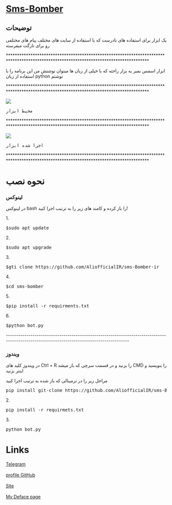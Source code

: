 <body>
  <h1>
    <a href= '#'>Sms-Bomber</a>
  </h1>
  <h2>توضیحات</h2>
      <p>یک ابزار برای استفاده های نادرست که با استفاده از سایت های مختلف پیام های مختلفی رو برای تارگت میفرسته</p>
  <p>***************************************************************************************************************************************</p>
  <p>ابزار اسمس بمبر یه بزار راحته که با خیلی از زبان ها میتوان نوشتش من این برنامه را با استفاده از زبان python نوشتم</p>
  <p>***************************************************************************************************************************************</p>
  <img src='./img/see_tool.png'></img>
  <pre>محیط ابزار</pre>
  <p>***************************************************************************************************************************************</p>
<img src='./img/started.png'></img>
  <pre>اجرا شده ابزار</pre>
  <p>***************************************************************************************************************************************</p>

  <h1>نحوه نصب</h1>
<div>  
  <h3>لینوکس</h3>
  <p>در لینوکس bash را باز کرده و کامند های زیر را به ترتیب اجرا کنید!</p>
  <p>1.</p>
  <pre>$sudo apt update</pre>
  <p>2.</p>
  <pre>$sudo apt upgrade</pre>
  <p>3.</p>
  <pre>$gti clone https://github.com/AliofficialIR/sms-Bomber-ir</pre>
  <p>4.</p>
  <pre>$cd sms-bomber</pre>
  <p>5.</p>
  <pre>$pip install -r requirments.txt</pre>
  <p>6.</p>
  <pre>$python bot.py</pre>
</div>
<p>------------------------------------------------------------------------------------------------------------------------------------------</p>
<div>
  <h3>ویندوز</h3>
  <p>در ویندوز  کلید های Ctrl + R را بزنید و در قسمت سرچی که باز میشه CMD را بنویسید و اینتر بزنید</p>
  <p>مراحل زیر را در ترمینالی که باز شده به ترتیب اجرا کنید</p>
  <pre>pip install git-clone https://github.com/AliofficialIR/sms-Bomber-ir</pre>
  <p>2.</p>
  <pre>pip install -r requirmets.txt</pre>
  <p>3.</p>
  <pre>python bot.py</pre>
</div>

<div>
  <h1>Links</h1>
<a href='https://t.me/H_SarrAllah'>Telegram</a>
  <br>
  <br>
<a href='https://github.com/AliofficialIR'> profile GitHub</a>
<br>
<br>
<a href='#'>Site</a>
<br>
<br>
<a href='B2n.ir/y82327'>My Deface page</a>
  
</div>

  </body>
